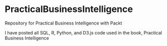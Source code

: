 # PracticalBusinessIntelligence
Repository for Practical Business Intelligence with Packt

I have posted all SQL, R, Python, and D3.js code used in the book, Practical Business Intelligence 
